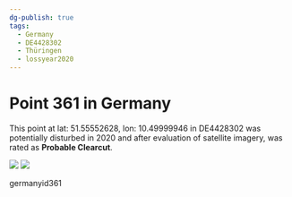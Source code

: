 ```yaml
---
dg-publish: true
tags:
  - Germany
  - DE4428302
  - Thüringen
  - lossyear2020
---
```


# Point 361 in Germany

This point at lat: 51.55552628, lon: 10.49999946 in DE4428302 was potentially disturbed in 2020 and after evaluation of satellite imagery, was rated as **Probable Clearcut**.

<div class='juxtapose' data-showcredits='false'>
<img src='https://baserow-backend-production20240528124524339000000001.s3.amazonaws.com/user_files/vq3ze0NTJshvjcrobBtHmavEf6FmVOTK_9b1bd868d97def55d195a9f4227086752c10086bd05d2d179fcbb253c57b9a51.png' data-label='October 2018' />
<img src='https://baserow-backend-production20240528124524339000000001.s3.amazonaws.com/user_files/9YCbnV1qEuXiRDfsG2WLckcrnkZaWgBT_e3c4e0e096a42ed3cfd24ee117b5ec441b15f14a7f2cd525a717efd53b55f054.png' data-label='July 2024' />
</div>

germanyid361